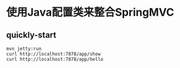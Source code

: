 # 使用Java配置类来整合SpringMVC

## quickly-start

```shell
mvn jetty:run
curl http://localhost:7878/app/show
curl http://localhost:7878/app/hello
```